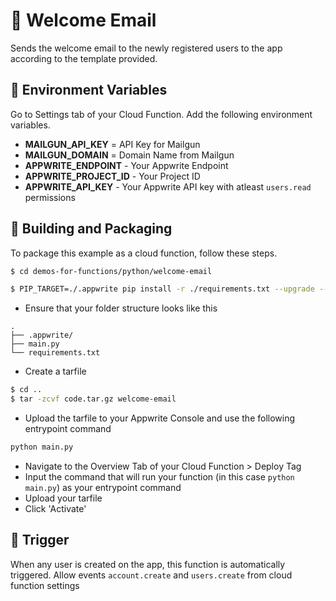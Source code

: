 # 📧 Welcome Email 
Sends the welcome email to the newly registered users to the app according to the template provided.

## 📝 Environment Variables
Go to Settings tab of your Cloud Function. Add the following environment variables.

* **MAILGUN_API_KEY** =  API Key for Mailgun
* **MAILGUN_DOMAIN** = Domain Name from Mailgun
* **APPWRITE_ENDPOINT** - Your Appwrite Endpoint
* **APPWRITE_PROJECT_ID** - Your Project ID
* **APPWRITE_API_KEY** - Your Appwrite API key with atleast `users.read` permissions

## 🚀 Building and Packaging

To package this example as a cloud function, follow these steps.

```bash
$ cd demos-for-functions/python/welcome-email

$ PIP_TARGET=./.appwrite pip install -r ./requirements.txt --upgrade --ignore-installed 
```

* Ensure that your folder structure looks like this 
```
.
├── .appwrite/
├── main.py
└── requirements.txt
```

* Create a tarfile

```bash
$ cd ..
$ tar -zcvf code.tar.gz welcome-email
```

* Upload the tarfile to your Appwrite Console and use the following entrypoint command

```bash
python main.py
```

* Navigate to the Overview Tab of your Cloud Function > Deploy Tag
* Input the command that will run your function (in this case `python main.py`) as your entrypoint command
* Upload your tarfile 
* Click 'Activate'

## 🎯 Trigger

When any user is created on the app, this function is automatically triggered. Allow events `account.create` and `users.create` from cloud function settings
